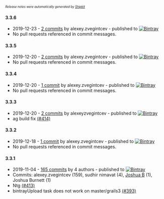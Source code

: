 <sup><sup>*Release notes were automatically generated by [Shipkit](http://shipkit.org/)*</sup></sup>

#### 3.3.6
 - 2019-12-23 - [2 commits](https://github.com/9ci/angle-grinder/compare/v3.3.5...v3.3.6) by alexey.zvegintcev - published to [![Bintray](https://img.shields.io/badge/Bintray-3.3.6-green.svg)](https://bintray.com/null/null/nine/3.3.6)
 - No pull requests referenced in commit messages.

#### 3.3.5
 - 2019-12-20 - [2 commits](https://github.com/9ci/angle-grinder/compare/v3.3.4...v3.3.5) by alexey.zvegintcev - published to [![Bintray](https://img.shields.io/badge/Bintray-3.3.5-green.svg)](https://bintray.com/null/null/nine/3.3.5)
 - No pull requests referenced in commit messages.

#### 3.3.4
 - 2019-12-20 - [1 commit](https://github.com/9ci/angle-grinder/compare/v3.3.3...v3.3.4) by alexey.zvegintcev - published to [![Bintray](https://img.shields.io/badge/Bintray-3.3.4-green.svg)](https://bintray.com/null/null/nine/3.3.4)
 - No pull requests referenced in commit messages.

#### 3.3.3
 - 2019-12-20 - [2 commits](https://github.com/9ci/angle-grinder/compare/v3.3.2...v3.3.3) by alexeyzvegintcev - published to [![Bintray](https://img.shields.io/badge/Bintray-3.3.3-green.svg)](https://bintray.com/null/null/nine/3.3.3)
 - ag build fix [(#414)](https://github.com/9ci/angle-grinder/pull/414)

#### 3.3.2
 - 2019-12-18 - [1 commit](https://github.com/9ci/angle-grinder/compare/v3.3.1...v3.3.2) by alexey.zvegintcev - published to [![Bintray](https://img.shields.io/badge/Bintray-3.3.2-green.svg)](https://bintray.com/null/null/nine/3.3.2)
 - No pull requests referenced in commit messages.

#### 3.3.1
 - 2019-11-04 - [165 commits](https://github.com/9ci/angle-grinder/compare/v3.2.8...v3.3.1) by 4 authors - published to [![Bintray](https://img.shields.io/badge/Bintray-3.3.1-green.svg)](https://bintray.com/null/null/nine/3.3.1)
 - Commits: alexey.zvegintcev (159), sudhir nimavat (4), [Joshua B](https://github.com/basejump) (1), Joshua Burnett (1)
 - Ntg [(#413)](https://github.com/9ci/angle-grinder/pull/413)
 - bintrayUpload task does not work on master/grails3 [(#393)](https://github.com/9ci/angle-grinder/issues/393)

